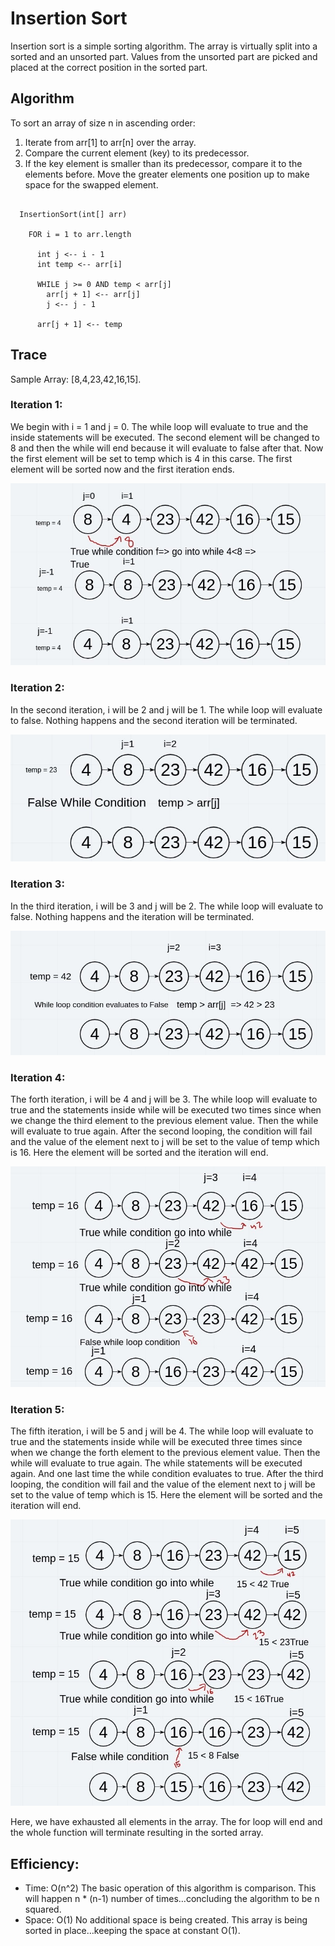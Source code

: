 # Insertion Sort

Insertion sort is a simple sorting algorithm. The array is virtually split into a sorted and an unsorted part. Values from the unsorted part are picked and placed at the correct position in the sorted part.

## Algorithm

To sort an array of size n in ascending order:

1. Iterate from arr[1] to arr[n] over the array.
2. Compare the current element (key) to its predecessor.
3. If the key element is smaller than its predecessor, compare it to the elements before. Move the greater elements one position up to make space for the swapped element.

```Pseudo-code

  InsertionSort(int[] arr)
  
    FOR i = 1 to arr.length
    
      int j <-- i - 1
      int temp <-- arr[i]
      
      WHILE j >= 0 AND temp < arr[j]
        arr[j + 1] <-- arr[j]
        j <-- j - 1
        
      arr[j + 1] <-- temp

```

## Trace

Sample Array: [8,4,23,42,16,15].

### Iteration 1:

We begin with i = 1 and j = 0. The while loop will evaluate to true and the inside statements will be executed. The second element will be changed to 8 and then the while will end because it will evaluate to false after that. Now the first element will be set to temp which is 4 in this carse. The first element will be sorted now and the first iteration ends.

![first](../../../../assets/phase1.jpeg)

### Iteration 2:

In the second iteration, i will be 2 and j will be 1. The while loop will evaluate to false. Nothing happens and the second iteration will be terminated.

![second](../../../../assets/phase2.jpeg)

### Iteration 3:

In the third iteration, i will be 3 and j will be 2. The while loop will evaluate to false. Nothing happens and the iteration will be terminated.

![third](../../../../assets/phase3.jpeg)

### Iteration 4:

The forth iteration, i will be 4 and j will be 3. The while loop will evaluate to true and the statements inside while will be executed two times since when we change the third element to the previous element value. Then the while will evaluate to true again. After the second looping, the condition will fail and the value of the element next to j will be set to the value of temp which is 16. Here the element will be sorted and the iteration will end.

![forth](../../../../assets/phase4.jpeg)

### Iteration 5:

The fifth iteration, i will be 5 and j will be 4. The while loop will evaluate to true and the statements inside while will be executed three times since when we change the forth element to the previous element value. Then the while will evaluate to true again. The while statements will be executed again. And one last time the while condition evaluates to true. After the third looping, the condition will fail and the value of the element next to j will be set to the value of temp which is 15. Here the element will be sorted and the iteration will end.

![fifth](../../../../assets/phase5.jpeg)

Here, we have exhausted all elements in the array. The for loop will end and the whole function will terminate resulting in the sorted array.

## Efficiency:

- Time: O(n^2)
The basic operation of this algorithm is comparison. This will happen n * (n-1) number of times…concluding the algorithm to be n squared.
- Space: O(1)
No additional space is being created. This array is being sorted in place…keeping the space at constant O(1).
